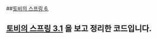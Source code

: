 ##[토비의 스프링 6](https://www.inflearn.com/course/%ED%86%A0%EB%B9%84%EC%9D%98-%EC%8A%A4%ED%94%84%EB%A7%816-%EC%9D%B4%ED%95%B4%EC%99%80-%EC%9B%90%EB%A6%AC/dashboard),
## [토비의 스프링 3.1](https://product.kyobobook.co.kr/detail/S000000935360) 을 보고 정리한 코드입니다.
